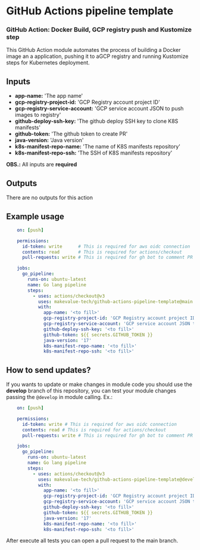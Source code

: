 # GitHub Actions pipeline template

### GitHub Action: Docker Build, GCP registry push and Kustomize step

This GitHub Action module automates the process of building a Docker image an a application, pushing it to aGCP registry and running Kustomize steps for Kubernetes deployment.

## Inputs

- **app-name:** 'The app name'
- **gcp-registry-project-id:** 'GCP Registry account project ID'
- **gcp-registry-service-account:** 'GCP service account JSON to push images to registry'
- **github-deploy-ssh-key:** 'The github deploy SSH key to clone K8S manifests'
- **github-token:** 'The github token to create PR'
- **java-version:** 'Java version'
- **k8s-manifest-repo-name:** 'The name of K8S manifests repository'
- **k8s-manifest-repo-ssh:** 'The SSH of K8S manifests repository'


**OBS.:** All inputs are **required**

## Outputs

There are no outputs for this action

## Example usage

```yaml
    on: [push]

    permissions:
      id-token: write      # This is required for aws oidc connection
      contents: read       # This is required for actions/checkout
      pull-requests: write # This is required for gh bot to comment PR

    jobs:
      go_pipeline:
        runs-on: ubuntu-latest
        name: Go lang pipeline
        steps:
          - uses: actions/checkout@v3
            uses: makevalue-tech/github-actions-pipeline-template@main
            with:
              app-name: '<to fill>'
              gcp-registry-project-id: 'GCP Registry account project ID'
              gcp-registry-service-account: 'GCP service account JSON to push images to registry'
              github-deploy-ssh-key: '<to fill>'
              github-token: ${{ secrets.GITHUB_TOKEN }}
              java-version: '17'
              k8s-manifest-repo-name: '<to fill>'
              k8s-manifest-repo-ssh: '<to fill>'
```

## How to send updates?
If you wants to update or make changes in module code you should use the **develop** branch of this repository, you can test your module changes passing the `@develop` in module calling. Ex.:

```yaml
    on: [push]

    permissions:
      id-token: write # This is required for aws oidc connection
      contents: read # This is required for actions/checkout
      pull-requests: write # This is required for gh bot to comment PR

    jobs:
      go_pipeline:
        runs-on: ubuntu-latest
        name: Go lang pipeline
        steps:
          - uses: actions/checkout@v3
            uses: makevalue-tech/github-actions-pipeline-template@develop
            with:
              app-name: '<to fill>'
              gcp-registry-project-id: 'GCP Registry account project ID'
              gcp-registry-service-account: 'GCP service account JSON to push images to registry'
              github-deploy-ssh-key: '<to fill>'
              github-token: ${{ secrets.GITHUB_TOKEN }}
              java-version: '17'
              k8s-manifest-repo-name: '<to fill>'
              k8s-manifest-repo-ssh: '<to fill>'
```
After execute all tests you can open a pull request to the main branch.